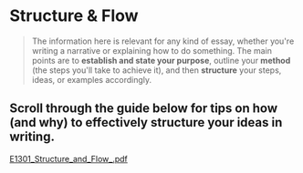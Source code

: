 # Structure & Flow

> The information here is relevant for any kind of essay, whether you're writing a narrative or explaining how to do something. The main points are to **establish and state your purpose**, outline your **method** (the steps you'll take to achieve it), and then **structure** your steps, ideas, or examples accordingly.

## Scroll through the guide below for tips on how (and why) to effectively structure your ideas in writing.

[E1301_Structure_and_Flow_.pdf](Structure%20&%20Flow.assets/E1301_Structure_and_Flow_.pdf)

